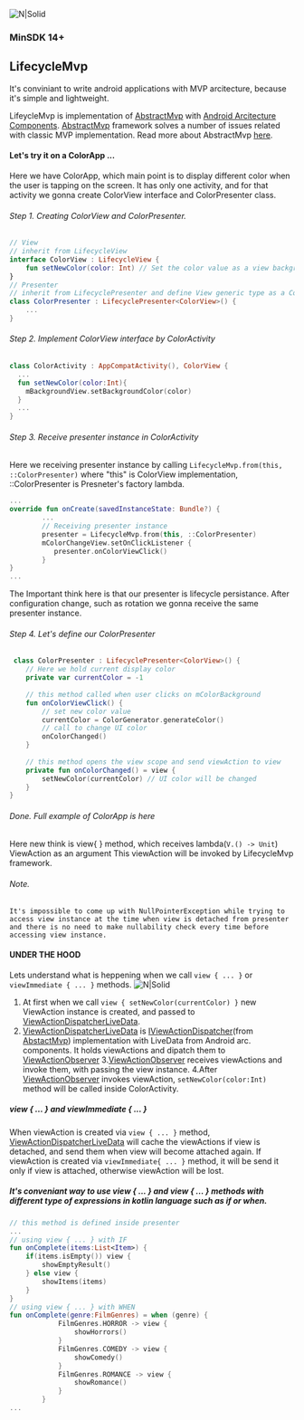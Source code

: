 ![N|Solid](https://github.com/RobertApikyan/LifecycleMvp/blob/develop/intro/LifecycleCover.png?raw=true)

### MinSDK 14+

## LifecycleMvp

It's conviniant to write android applications with MVP arcitecture, because it's simple and lightweight.

LifeycleMvp is implementation of [AbstractMvp](https://github.com/RobertApikyan/AbstractMvp) with [Android Arcitecture Components](https://developer.android.com/topic/libraries/architecture/).
[AbstractMvp](https://github.com/RobertApikyan/AbstractMvp) framework solves a number of issues related with classic MVP implementation. Read more about AbstractMvp [here](https://github.com/RobertApikyan/AbstractMvp). 

#### Let's try it on a ColorApp ...
Here we have ColorApp, which main point is to display different color when the user is tapping on the screen.
It has only one activity, and for that activity we gonna create ColorView interface and ColorPresenter class.

###### Step 1. Creating ColorView and ColorPresenter.
```kotlin
// View
// inherit from LifecycleView
interface ColorView : LifecycleView { 
    fun setNewColor(color: Int) // Set the color value as a view background
}
// Presenter
// inherit from LifecyclePresenter and define View generic type as a ColorView
class ColorPresenter : LifecyclePresenter<ColorView>() { 
    ...
}
```

###### Step 2. Implement ColorView interface by ColorActivity
```kotlin
class ColorActivity : AppCompatActivity(), ColorView {
  ...
  fun setNewColor(color:Int){
    mBackgroundView.setBackgroundColor(color)
  }
  ...
}
```

###### Step 3. Receive presenter instance in ColorActivity
Here we receiving presenter instance by calling ```LifecycleMvp.from(this, ::ColorPresenter)``` where "this" is ColorView implementation, ::ColorPresenter is Presneter's factory lambda. 
```kotlin
...
override fun onCreate(savedInstanceState: Bundle?) {
        ...
        // Receiving presenter instance 
        presenter = LifecycleMvp.from(this, ::ColorPresenter)
        mColorChangeView.setOnClickListener {
           presenter.onColorViewClick()
        }
}
...
```
The Important think here is that our presenter is lifecycle persistance. After configuration change, such as rotation we gonna receive the same presenter instance. 

###### Step 4. Let's define our ColorPresenter
```kotlin
 class ColorPresenter : LifecyclePresenter<ColorView>() { 
    // Here we hold current display color
    private var currentColor = -1
    
    // this method called when user clicks on mColorBackground
    fun onColorViewClick() {
        // set new color value
        currentColor = ColorGenerator.generateColor()
        // call to change UI color
        onColorChanged()
    }
    
    // this method opens the view scope and send viewAction to view
    private fun onColorChanged() = view {
        setNewColor(currentColor) // UI color will be changed
    }
}
```
###### Done. Full example of ColorApp is here 
Here new think is view{ } method, which receives lambda(```V.() -> Unit```) ViewAction as an argument This viewAction will be invoked by LifecycleMvp framework. 

###### Note. 
``
It's impossible to come up with NullPointerException while trying to access view instance at the time when view is detached from presenter and there is no need to make nullability check every time before accessing view instance.
``
#### UNDER THE HOOD
Lets understand what is heppening when we call ```view { ... }``` or ``` viewImmediate { ... } ``` methods.
![N|Solid](https://github.com/RobertApikyan/LifecycleMvp/blob/develop/intro/lifecycleMvpSchem.png?raw=true)

1. At first when we call ``` view { setNewColor(currentColor) } ``` new ViewAction instance is created, and passed to [ViewActionDispatcherLiveData](https://github.com/RobertApikyan/LifecycleMvp/blob/develop/lifecyclemvp/src/main/java/robertapikyan/com/lifecyclemvp/lifecycle/ViewActionDispatcherLiveData.kt). 
2. [ViewActionDispatcherLiveData](https://github.com/RobertApikyan/LifecycleMvp/blob/develop/lifecyclemvp/src/main/java/robertapikyan/com/lifecyclemvp/lifecycle/ViewActionDispatcherLiveData.kt) is [IViewActionDispatcher](https://github.com/RobertApikyan/AbstractMvp/blob/master/abstractMvp/src/main/java/robertapikyan/com/abstractmvp/presentation/view/IViewActionDispatcher.kt)(from [AbstactMvp](https://github.com/RobertApikyan/AbstractMvp)) implementation with LiveData from Android arc. components. It holds viewActions and dipatch them to [ViewActionObserver](https://github.com/RobertApikyan/LifecycleMvp/blob/develop/lifecyclemvp/src/main/java/robertapikyan/com/lifecyclemvp/lifecycle/ViewActionObserver.kt) 
3.[ViewActionObserver](https://github.com/RobertApikyan/LifecycleMvp/blob/develop/lifecyclemvp/src/main/java/robertapikyan/com/lifecyclemvp/lifecycle/ViewActionObserver.kt) receives viewActions and invoke them, with passing the view instance.
4.After [ViewActionObserver](https://github.com/RobertApikyan/LifecycleMvp/blob/develop/lifecyclemvp/src/main/java/robertapikyan/com/lifecyclemvp/lifecycle/ViewActionObserver.kt) invokes viewAction, ``` setNewColor(color:Int) ``` method will be called inside ColorActivity.

##### view { ... } and viewImmediate { ... }
When viewAction is created via ``` view { ... } ``` method, [ViewActionDispatcherLiveData](https://github.com/RobertApikyan/LifecycleMvp/blob/develop/lifecyclemvp/src/main/java/robertapikyan/com/lifecyclemvp/lifecycle/ViewActionDispatcherLiveData.kt) will cache the viewActions if view is detached, and send them when view will become attached again. If viewAction is created via ``` viewImmediate{ ... } ``` method, it will be send it only if view is attached, otherwise viewAction will be lost.

##### It's conveniant way to use view { ... } and view { ... } methods with different type of expressions in kotlin language such as if or when.

```kotlin
// this method is defined inside presenter
...
// using view { ... } with IF
fun onComplete(items:List<Item>) {
    if(items.isEmpty()) view {
        showEmptyResult()
    } else view {
        showItems(items)
    }
}
// using view { ... } with WHEN
fun onComplete(genre:FilmGenres) = when (genre) {
            FilmGenres.HORROR -> view { 
                showHorrors()
            }
            FilmGenres.COMEDY -> view { 
                showComedy()
            }
            FilmGenres.ROMANCE -> view {
                showRomance()
            }
        }
...
```






